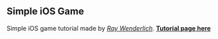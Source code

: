 Simple iOS Game
------------

Simple iOS game tutorial made by [*Ray Wenderlich*](https://twitter.com/rwenderlich).
[**Tutorial page here**](http://www.raywenderlich.com/42699/spritekit-tutorial-for-beginners)
